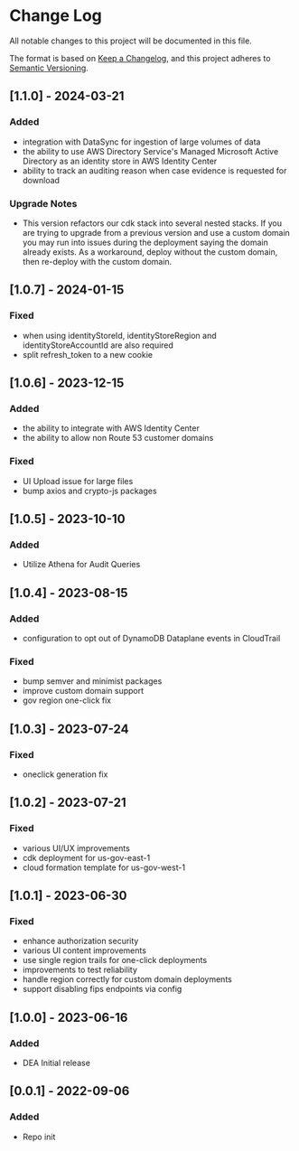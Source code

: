 # Change Log

All notable changes to this project will be documented in this file.

The format is based on [Keep a Changelog](https://keepachangelog.com/en/1.0.0/),
and this project adheres to [Semantic Versioning](https://semver.org/spec/v2.0.0.html).

## [1.1.0] - 2024-03-21

### Added

- integration with DataSync for ingestion of large volumes of data
- the ability to use AWS Directory Service's Managed Microsoft Active Directory as an identity store in AWS Identity Center
- ability to track an auditing reason when case evidence is requested for download

### Upgrade Notes
- This version refactors our cdk stack into several nested stacks. If you are trying to upgrade from a previous version and use a custom domain you may run into issues during the deployment saying the domain already exists. As a workaround, deploy without the custom domain, then re-deploy with the custom domain.

## [1.0.7] - 2024-01-15

### Fixed

- when using identityStoreId, identityStoreRegion and identityStoreAccountId are also required
- split refresh_token to a new cookie

## [1.0.6] - 2023-12-15

### Added

- the ability to integrate with AWS Identity Center
- the ability to allow non Route 53 customer domains

### Fixed

- UI Upload issue for large files
- bump axios and crypto-js packages

## [1.0.5] - 2023-10-10

### Added

- Utilize Athena for Audit Queries

## [1.0.4] - 2023-08-15

### Added

- configuration to opt out of DynamoDB Dataplane events in CloudTrail

### Fixed

- bump semver and minimist packages
- improve custom domain support
- gov region one-click fix

## [1.0.3] - 2023-07-24

### Fixed

- oneclick generation fix

## [1.0.2] - 2023-07-21

### Fixed

- various UI/UX improvements
- cdk deployment for us-gov-east-1
- cloud formation template for us-gov-west-1

## [1.0.1] - 2023-06-30

### Fixed

- enhance authorization security
- various UI content improvements
- use single region trails for one-click deployments
- improvements to test reliability
- handle region correctly for custom domain deployments
- support disabling fips endpoints via config

## [1.0.0] - 2023-06-16

### Added

- DEA Initial release

## [0.0.1] - 2022-09-06

### Added

- Repo init
